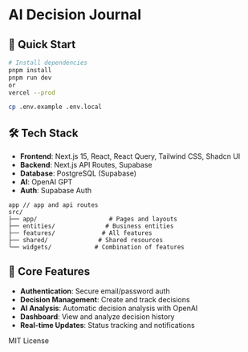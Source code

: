 # AI Decision Journal


## 🚀 Quick Start

```bash
# Install dependencies
pnpm install
pnpm run dev
or 
vercel --prod

cp .env.example .env.local

```

## 🛠 Tech Stack

- **Frontend**: Next.js 15, React, React Query, Tailwind CSS, Shadcn UI
- **Backend**: Next.js API Routes, Supabase
- **Database**: PostgreSQL (Supabase)
- **AI**: OpenAI GPT
- **Auth**: Supabase Auth

```
app // app and api routes
src/
├── app/                    # Pages and layouts
├── entities/              # Business entities
├── features/             # All features
├── shared/              # Shared resources
└── widgets/            # Combination of features
```

## 🌟 Core Features

- **Authentication**: Secure email/password auth
- **Decision Management**: Create and track decisions
- **AI Analysis**: Automatic decision analysis with OpenAI
- **Dashboard**: View and analyze decision history
- **Real-time Updates**: Status tracking and notifications

MIT License

